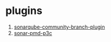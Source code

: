 # plugins 

1. [sonarqube-community-branch-plugin](https://github.com/mc1arke/sonarqube-community-branch-plugin)
2. [sonar-pmd-p3c](https://github.com/caowenliang/sonar-pmd-p3c)
